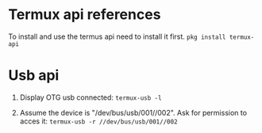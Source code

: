 # Termux api references

To install and use the termus api need to install it first.
`pkg install termux-api`

# Usb api
1. Display OTG usb connected:
`termux-usb -l`

2. Assume the device is "/dev/bus/usb/001//002". Ask for permission to acces it:
`termux-usb -r //dev/bus/usb/001//002`


